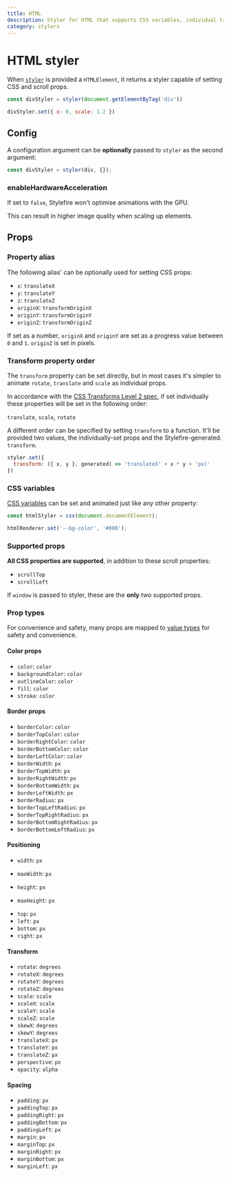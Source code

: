```yaml
---
title: HTML
description: Styler for HTML that supports CSS variables, individual transform props and prevents layout thrashing.
category: stylers
---
```


# HTML styler

When [`styler`](/stylefire/stylefire) is provided a `HTMLElement`, it returns a styler capable of setting CSS and scroll props.

```javascript
const divStyler = styler(document.getElementByTag('div'))

divStyler.set({ x: 0, scale: 1.2 })
```

## Config

A configuration argument can be **optionally** passed to `styler` as the second argument:

```javascript
const divStyler = styler(div, {});
```

### enableHardwareAcceleration

If set to `false`, Stylefire won't optimise animations with the GPU.

This can result in higher image quality when scaling up elements.

## Props

### Property alias

The following alias' can be optionally used for setting CSS props:

* `x`: `translateX`
* `y`: `translateY`
* `z`: `translateZ`
* `originX`: `transformOriginX`
* `originY`: `transformOriginY`
* `originZ`: `transformOriginZ`

If set as a number, `originX` and `originY` are set as a progress value between `0` and `1`. `originZ` is set in pixels.

### Transform property order

The `transform` property can be set directly, but in most cases it's simpler to animate `rotate`, `translate` and `scale` as individual props.

In accordance with the [CSS Transforms Level 2 spec](https://drafts.csswg.org/css-transforms-2/#individual-transforms), if set individually these properties will be set in the following order:

`translate`, `scale`, `rotate`

A different order can be specified by setting `transform` to a function. It'll be provided two values, the individually-set props and the Stylefire-generated. `transform`.

```javascript
styler.set({
  transform: ({ x, y }, generated) => 'translateX' + x * y + 'px)'
})
```

### CSS variables

[CSS variables](https://css-tricks.com/difference-between-types-of-css-variables/#article-header-id-1) can be set and animated just like any other property:

```javascript
const htmlStyler = css(document.documentElement);

htmlRenderer.set('--bg-color', '#000');
```

### Supported props

**All CSS properties are supported**, in addition to these scroll properties:

* `scrollTop`
* `scrollLeft`

If `window` is passed to styler, these are the **only** two supported props.

### Prop types

For convenience and safety, many props are mapped to [value types](https://github.com/Popmotion/popmotion/tree/master/packages/style-value-types) for safety and convenience.

#### Color props

* `color`: `color`
* `backgroundColor`: `color`
* `outlineColor`: `color`
* `fill`: `color`
* `stroke`: `color`

#### Border props

- `borderColor`: `color`
- `borderTopColor`: `color`
- `borderRightColor`: `color`
- `borderBottomColor`: `color`
- `borderLeftColor`: `color`
- `borderWidth`: `px`
- `borderTopWidth`: `px`
- `borderRightWidth`: `px`
- `borderBottomWidth`: `px`
- `borderLeftWidth`: `px`
- `borderRadius`: `px`
- `borderTopLeftRadius`: `px`
- `borderTopRightRadius`: `px`
- `borderBottomRightRadius`: `px`
- `borderBottomLeftRadius`: `px`

#### Positioning

* `width`: `px`
- `maxWidth`: `px`
* `height`: `px`
- `maxHeight`: `px`
* `top`: `px`
* `left`: `px`
* `bottom`: `px`
* `right`: `px`

#### Transform

* `rotate`: `degrees`
* `rotateX`: `degrees`
* `rotateY`: `degrees`
* `rotateZ`: `degrees`
* `scale`: `scale`
* `scaleX`: `scale`
* `scaleY`: `scale`
* `scaleZ`: `scale`
* `skewX`: `degrees`
* `skewY`: `degrees`
* `translateX`: `px`
* `translateY`: `px`
* `translateZ`: `px`
* `perspective`: `px`
* `opacity`: `alpha`

#### Spacing

- `padding`: `px`
- `paddingTop`: `px`
- `paddingRight`: `px`
- `paddingBottom`: `px`
- `paddingLeft`: `px`
- `margin`: `px`
- `marginTop`: `px`
- `marginRight`: `px`
- `marginBottom`: `px`
- `marginLeft`: `px`
